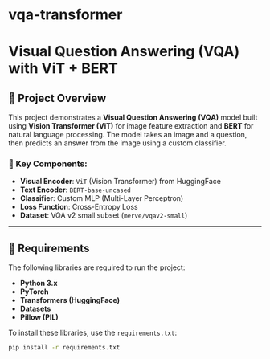 # vqa-transformer
# Visual Question Answering (VQA) with ViT + BERT

## 📜 Project Overview
This project demonstrates a **Visual Question Answering (VQA)** model built using **Vision Transformer (ViT)** for image feature extraction and **BERT** for natural language processing. The model takes an image and a question, then predicts an answer from the image using a custom classifier.

### 🚀 Key Components:
- **Visual Encoder**: `ViT` (Vision Transformer) from HuggingFace
- **Text Encoder**: `BERT-base-uncased`
- **Classifier**: Custom MLP (Multi-Layer Perceptron)
- **Loss Function**: Cross-Entropy Loss
- **Dataset**: VQA v2 small subset (`merve/vqav2-small`)

---

## 🔧 Requirements

The following libraries are required to run the project:

- **Python 3.x**
- **PyTorch**
- **Transformers (HuggingFace)**
- **Datasets**
- **Pillow (PIL)**

To install these libraries, use the `requirements.txt`:

```bash
pip install -r requirements.txt
